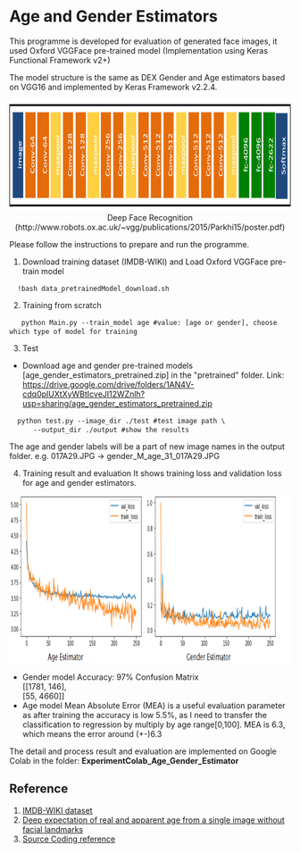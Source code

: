 # Age and Gender Estimators

This programme is developed for evaluation of generated face images, it used Oxford VGGFace pre-trained model (Implementation using Keras Functional Framework v2+)

The model structure is the same as DEX Gender and Age estimators based on VGG16 and implemented by Keras Framework v2.2.4.
<p align="center">
  <img src="output/vgg-face-model.png" height="200",width="800"> 
   Deep Face Recognition
  (http://www.robots.ox.ac.uk/~vgg/publications/2015/Parkhi15/poster.pdf)
</p>

Please follow the instructions to prepare and run the programme.

1. Download training dataset (IMDB-WIKI) and Load Oxford VGGFace pre-train model 

```
  !bash data_pretrainedModel_download.sh 
```

2. Training from scratch

```
   python Main.py --train_model age #value: [age or gender], choose which type of model for training
```

3. Test
* Download age and gender pre-trained models [age_gender_estimators_pretrained.zip] in the "pretrained" folder. 
Link: https://drive.google.com/drive/folders/1AN4V-cdq0pIUXtXyWBtIcveJI12WZnlh?usp=sharing/age_gender_estimators_pretrained.zip

```
  python test.py --image_dir ./test #test image path \
      --output_dir ./output #show the results
```
The age and gender labels will be a part of new image names in the output folder.
e.g. 017A29.JPG -> gender_M_age_31_017A29.JPG

4. Training result and evaluation
It shows training loss and validation loss for age and gender estimators.
<p align="center">
  <img src="output/agegenderloss.PNG" height="300",width="800">  
</p>

- Gender model
Accuracy: 97%
Confusion Matrix \
       [[1781,  146],\
       [55, 4660]]
- Age model
Mean Absolute Error (MEA) is a useful evaluation parameter as after training the accuracy is low 5.5%, as I need to transfer the classification to regression by multiply by age range[0,100]. 
MEA is 6.3, which means the error around (+-)6.3 

The detail and process result and evaluation are implemented on Google Colab in the folder: <b>ExperimentColab_Age_Gender_Estimator</b>
## Reference
1. [IMDB-WIKI dataset](https://data.vision.ee.ethz.ch/cvl/rrothe/imdb-wiki/)
2. [Deep expectation of real and apparent age from a single image without facial landmarks](https://www.vision.ee.ethz.ch/publications/papers/proceedings/eth_biwi_01229.pdf)
3. [Source Coding reference](https://sefiks.com/2019/02/13/apparent-age-and-gender-prediction-in-keras/)
